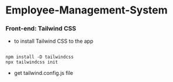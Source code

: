 # Employee-Management-System

### Front-end: Tailwind CSS

- to install Tailwind CSS to the app

```

npm install -D tailwindcss
npx tailwindcss init

```
- get tailwind.config.js file